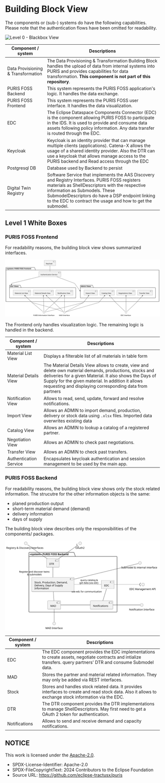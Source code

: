 # Building Block View

The components or (sub-) systems do have the following capabilities. Please note that the authentication flows have
been omitted for readability.

![Level 0 - Blackbox View](img/05-level-0.svg)

| Component / system                 | Descriptions                                                                                                                                                                                                                                                                                        |
| ---------------------------------- | --------------------------------------------------------------------------------------------------------------------------------------------------------------------------------------------------------------------------------------------------------------------------------------------------- |
| Data Provisioning & Transformation | The Data Provisioning & Transformation Building Block handles the upload of data from internal systems into PURIS and provides capabilities for data transformation. **This component is not part of this repository**.                                                                             |
| PURIS FOSS Backend                 | This system represents the PURIS FOSS application's logic. It handles the data exchange.                                                                                                                                                                                                            |
| PURIS FOSS Frontend                | This system represents the PURIS FOSS user interface. It handles the data visualization.                                                                                                                                                                                                            |
| EDC                                | The Eclipse Dataspace Components Connector (EDC) is the component allowing PURIS FOSS to participate in the IDS. It is used to provide and consume data assets following policy information. Any data transfer is routed through the EDC.                                                           |
| Keycloak                           | Keycloak is an identity provider that can manage multiple clients (applications). Catena-X allows the usage of a shared identity provider. Also the DTR can use a keycloak that allows manage access to the PURIS backend and Read access through the EDC                                           |
| Postgresql DB                      | Database used by Backend to persist                                                                                                                                                                                                                                                                 |
| Digital Twin Registry              | Software Service that implements the AAS Discovery and Registry Interfaces. PURIS FOSS registers materials as ShellDescriptors with the respective information as Submodels. These SubmodelDescriptors do have a DSP endpoint linking to the EDC to contract the usage and how to get the submodel. |

## Level 1 White Boxes

### PURIS FOSS Frontend

For readability reasons, the building block view shows summarized interfaces.

![Level 1 - Whitebox View - PURIS FOSS Frontend](img/05-level-1-frontend.svg)

The Frontend only handles visualization logic. The remaining logic is handled in the backend.

| Component / system     | Descriptions                                                                                                                                                                                                                                                                         |
| ---------------------- | ------------------------------------------------------------------------------------------------------------------------------------------------------------------------------------------------------------------------------------------------------------------------------------ |
| Material List View     | Displays a filterable list of all materials in table form                                                                                                                                                                                                                            |
| Material Details View  | The Material Details View allows to create, view and delete own material demands, productions, stocks and deliveries for a given Material. It also shows the Days of Supply for the given material. In addition it allows requesting and displaying corresponding data from partners |
| Notification View      | Allows to read, send, update, forward and resolve notifications.                                                                                                                                                                                                                     |
| Import View            | Allows an ADMIN to import demand, production, delivery or stock data using `.xlsx` files. Imported data overwrites existing data                                                                                                                                                     |
| Catalog View           | Allows an ADMIN to lookup a catalog of a registered partner.                                                                                                                                                                                                                         |
| Negotiation View       | Allows an ADMIN to check past negotiations.                                                                                                                                                                                                                                          |
| Transfer View          | Allows an ADMIN to check past transfers.                                                                                                                                                                                                                                             |
| Authentication Service | Encapsulates keycloak authentication and session management to be used by the main app.                                                                                                                                                                                              |

### PURIS FOSS Backend

For readability reasons, the building block view shows only the stock related information. The strucutre for the other
information objects is the same:

- planed production output
- short-term material demand (demand)
- delivery information
- days of supply

The building block view describes only the responsibilities of the components/ packages.

![Level 1 - Whitebox View - PURIS FOSS Backend](img/05-level-1-backend.svg)

| Component / system | Descriptions                                                                                                                                                     |
| ------------------ | ---------------------------------------------------------------------------------------------------------------------------------------------------------------- |
| EDC                | The EDC component provides the EDC implementations to create assets, negotiate contracts and intialize transfers. query partners' DTR and consume Submodel data. |
| MAD                | Stores the partner and material related information. They may only be added via REST interfaces.                                                                 |
| Stock              | Stores and handles stock related data. It provides interfaces to create and read stock data. Also it allows to exchange stock information via the EDC.           |
| DTR                | The DTR component provides the DTR implementations to manage ShellDescriptors. May first need to get a OAuth 2 token for authentication.                         |
| Notifications      | Allows to send and receive demand and capacity notifications.                                                                                                    |

## NOTICE

This work is licensed under the [Apache-2.0](https://www.apache.org/licenses/LICENSE-2.0).

- SPDX-License-Identifier: Apache-2.0
- SPDX-FileCopyrightText: 2024 Contributors to the Eclipse Foundation
- Source URL: https://github.com/eclipse-tractusx/puris
